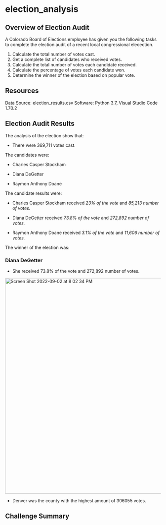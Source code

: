 # election_analysis


## Overview of Election Audit
A Colorado Board of Elections employee has given you the following tasks to complete the election audit of a recent local congressional elecection.

1. Calculate the total number of votes cast.
2. Get a complete list of candidates who received votes.
3. Calculate the total number of votes each candidate received.
4. Calculate the percentage of votes each candidate won.
5. Determine the winner of the election based on popular vote.

## Resources
Data Source: election_results.csv
Software: Python 3.7, Visual Studio Code 1.70.2

## Election Audit Results
The analysis of the election show that:

- There were 369,711 votes cast. 

The candidates were:

  - Charles Casper Stockham

  - Diana DeGetter
  
  - Raymon Anthony Doane
  
The candidate results were:

  - Charles Casper Stockham received *23% of the vote* and *85,213 number of votes.*
  
  - Diana DeGetter received *73.8%  of the vote* and *272,892 number of votes.* 
  
  - Raymon Anthony Doane received *3.1% of the vote* and *11,606 number of votes.*
  
The winner of the election was: 
### Diana DeGetter

 - She received 73.8% of the vote and 272,892 number of votes.
 
  <img width="696" alt="Screen Shot 2022-09-02 at 8 02 34 PM" src="https://user-images.githubusercontent.com/110702997/188249781-eb499792-f6cb-4753-86f4-04298ba963e4.png">
 
 - Denver was the county with the highest amount of 306055 votes.
 
 ## Challenge Summary
 

